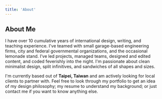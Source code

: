 ```yaml
---
title: 'About'
---
```


## About Me

I have over 10 cumulative years of international design, writing, and teaching experience. I've teamed with small garage-based engineering firms, city and federal governmental organizations, and the occasional lemonade stand. I’ve led projects, managed teams, designed and edited content, and coded feverishly into the night. I'm passionate about clean minimalist design, split infinitives, and sandwiches of all shapes and sizes. 

I'm currently based out of **Taipei, Taiwan** and am actively looking for local clients to partner with. Feel free to look through my portfolio to get an idea of my design philosophy; my resume to understand my background; or just contact me if you want to know anything else.
